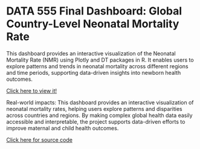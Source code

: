 # DATA 555 Final Dashboard: Global Country-Level Neonatal Mortality Rate
This dashboard provides an interactive visualization of the Neonatal Mortality 
Rate (NMR) using Plotly and DT packages in R. It enables users to explore patterns
and trends in neonatal mortality across different regions and time periods, 
supporting data-driven insights into newborn health outcomes.

[Click here to view it!](https://ywu782.github.io/DATA-555/project_4a.html)

Real-world impacts: This dashboard provides an interactive visualization of 
neonatal mortality rates, helping users explore patterns and disparities across 
countries and regions. By making complex global health data easily accessible 
and interpretable, the project supports data-driven efforts to improve maternal 
and child health outcomes.

[Click here for source code](https://ywu782.github.io/DATA-555/project_4a.Rmd)



